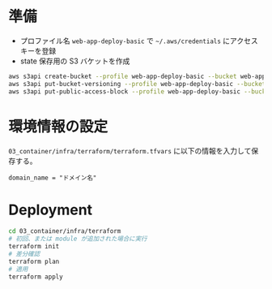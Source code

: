 # 準備

- プロファイル名 `web-app-deploy-basic` で `~/.aws/credentials` にアクセスキーを登録
- state 保存用の S3 バケットを作成

```bash
aws s3api create-bucket --profile web-app-deploy-basic --bucket web-app-deploy-basic-day3-terraform-state --region ap-northeast-1 --create-bucket-configuration LocationConstraint=ap-northeast-1
aws s3api put-bucket-versioning --profile web-app-deploy-basic --bucket web-app-deploy-basic-day3-terraform-state --versioning-configuration Status=Enabled
aws s3api put-public-access-block --profile web-app-deploy-basic --bucket web-app-deploy-basic-day3-terraform-state --public-access-block-configuration BlockPublicAcls=true,IgnorePublicAcls=true,BlockPublicPolicy=true,RestrictPublicBuckets=true
```

# 環境情報の設定

`03_container/infra/terraform/terraform.tfvars` に以下の情報を入力して保存する。

```
domain_name = "ドメイン名"
```

# Deployment

```bash
cd 03_container/infra/terraform
# 初回、または module が追加された場合に実行
terraform init
# 差分確認
terraform plan
# 適用
terraform apply
```
